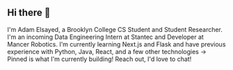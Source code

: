 ## Hi there 👋

I'm Adam Elsayed, a Brooklyn College CS Student and Student Researcher. I'm an incoming Data Engineering Intern at Stantec and Developer at Mancer Robotics. I'm currently learning Next.js and Flask and have previous experience with Python, Java, React, and a few other technologies -> Pinned is what I'm currently building! Reach out, I'd love to chat!
<!--
**adamelsayed06/adamelsayed06** is a ✨ _special_ ✨ repository because its `README.md` (this file) appears on your GitHub profile.

Here are some ideas to get you started:

- 🔭 I’m currently working on ...
- 🌱 I’m currently learning ...
- 👯 I’m looking to collaborate on ...
- 🤔 I’m looking for help with ...
- 💬 Ask me about ...
- 📫 How to reach me: ...
- 😄 Pronouns: ...
- ⚡ Fun fact: ...
-->
